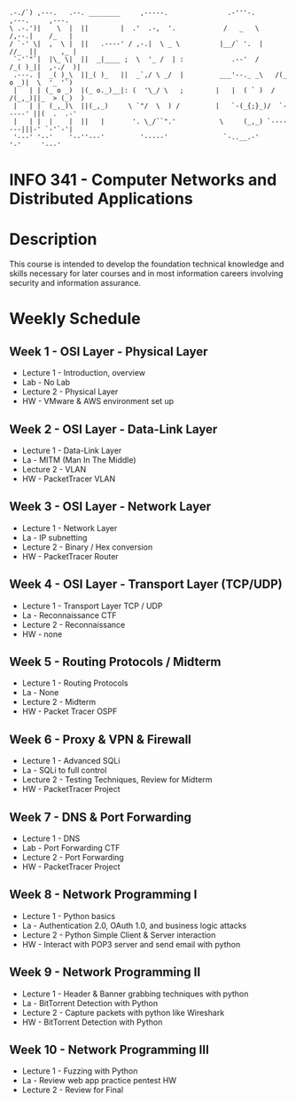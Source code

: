 ```
.-./`) ,---.   .--. ________     ,-----.               .-'''-.         ,---.     ,---.  
\ .-.')|    \  |  ||        |  .'  .-,  '.            /   _   \       /,--.|    /_   |  
/ `-' \|  ,  \ |  ||   .----' / ,-.|  \ _ \          |__/` '.  |     //_  ||      ,_ |  
 `-'`"`|  |\_ \|  ||  _|____ ;  \  '_ /  | :            .--'  /     /_( )_||  ,-./  )|  
 .---. |  _( )_\  ||_( )_   ||  _`,/ \ _/  |         ___'--._ _\   /(_ o _)|  \  '_ '`) 
 |   | | (_ o _)  |(_ o._)__|: (  '\_/ \   ;        |   |  ( ` )  / /(_,_)||_  > (_)  ) 
 |   | |  (_,_)\  ||(_,_)     \ `"/  \  ) /         |   `-(_{;}_)/  `-----' ||(  .  .-' 
 |   | |  |    |  ||   |       '. \_/``".'           \     (_,_) `-------|||-' `-'`-'|  
 '---' '--'    '--''---'         '-----'              `-..__.-'          '-'     '---'
 ```
# INFO 341 - Computer Networks and Distributed Applications

# Description
This course is intended to develop the foundation technical knowledge and skills necessary for later courses and in most information careers involving security and information assurance.

# Weekly Schedule

## Week 1 - OSI Layer - Physical Layer
- Lecture 1 - Introduction, overview
- Lab - No Lab
- Lecture 2 - Physical Layer
- HW - VMware & AWS environment set up


## Week 2 - OSI Layer - Data-Link Layer
- Lecture 1 - Data-Link Layer
- La - MITM (Man In The Middle)
- Lecture 2 - VLAN
- HW - PacketTracer VLAN

## Week 3 - OSI Layer - Network Layer
- Lecture 1 - Network Layer
- La - IP subnetting
- Lecture 2 - Binary / Hex conversion
- HW - PacketTracer Router

## Week 4 - OSI Layer - Transport Layer (TCP/UDP)
- Lecture 1 - Transport Layer TCP / UDP
- La - Reconnaissance CTF
- Lecture 2 - Reconnaissance
- HW - none

## Week 5 - Routing Protocols / Midterm
- Lecture 1 - Routing Protocols
- La - None
- Lecture 2 - Midterm
- HW - Packet Tracer OSPF 

## Week 6 - Proxy & VPN & Firewall
- Lecture 1 - Advanced SQLi
- La - SQLi to full control
- Lecture 2 - Testing Techniques, Review for Midterm
- HW - PacketTracer Project

## Week 7 - DNS & Port Forwarding
- Lecture 1 - DNS
- Lab - Port Forwarding CTF
- Lecture 2 - Port Forwarding 
- HW - PacketTracer Project

## Week 8 - Network Programming I
- Lecture 1 - Python basics
- La - Authentication 2.0, OAuth 1.0, and business logic attacks
- Lecture 2 - Python Simple Client & Server interaction
- HW - Interact with POP3 server and send email with python

## Week 9 - Network Programming II
- Lecture 1 - Header & Banner grabbing techniques with python
- La - BitTorrent Detection with Python
- Lecture 2 - Capture packets with python like Wireshark
- HW - BitTorrent Detection with Python

## Week 10 - Network Programming III
- Lecture 1 - Fuzzing with Python
- La - Review web app practice pentest HW
- Lecture 2 - Review for Final
